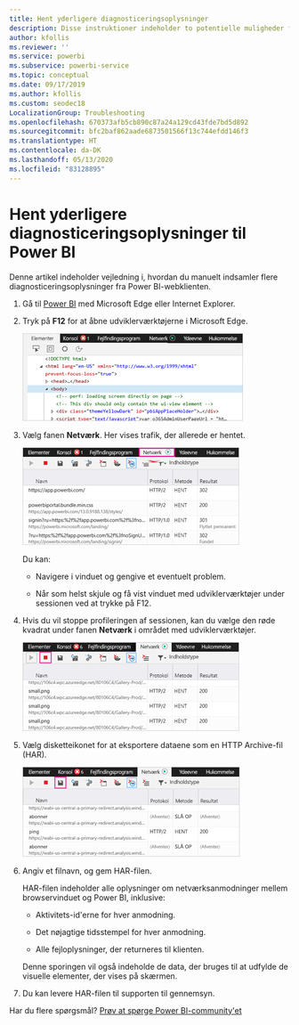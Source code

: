 ```yaml
---
title: Hent yderligere diagnosticeringsoplysninger
description: Disse instruktioner indeholder to potentielle muligheder for manuelt at indsamle flere diagnosticeringsoplysninger fra Power BI-webklienten.
author: kfollis
ms.reviewer: ''
ms.service: powerbi
ms.subservice: powerbi-service
ms.topic: conceptual
ms.date: 09/17/2019
ms.author: kfollis
ms.custom: seodec18
LocalizationGroup: Troubleshooting
ms.openlocfilehash: 670373afb5cb890c87a24a129cd43fde7bd5d892
ms.sourcegitcommit: bfc2baf862aade6873501566f13c744efdd146f3
ms.translationtype: HT
ms.contentlocale: da-DK
ms.lasthandoff: 05/13/2020
ms.locfileid: "83128895"
---
```

# <a name="capture-additional-diagnostic-information-for-power-bi"></a>Hent yderligere diagnosticeringsoplysninger til Power BI

Denne artikel indeholder vejledning i, hvordan du manuelt indsamler flere diagnosticeringsoplysninger fra Power BI-webklienten.

1. Gå til [Power BI](https://app.powerbi.com) med Microsoft Edge eller Internet Explorer.

1. Tryk på **F12** for at åbne udviklerværktøjerne i Microsoft Edge.

   ![Skærmbillede af fanen Elementer i udviklerværktøjerne i Microsoft Edge.](media/service-admin-capturing-additional-diagnostic-information-for-power-bi/edge-developer-tools.png)

1. Vælg fanen **Netværk**. Her vises trafik, der allerede er hentet.

   ![Skærmbillede af fanen Netværk i udviklerværktøjerne i Microsoft Edge.](media/service-admin-capturing-additional-diagnostic-information-for-power-bi/edge-network-tab.png)

    Du kan:

    * Navigere i vinduet og gengive et eventuelt problem.

    * Når som helst skjule og få vist vinduet med udviklerværktøjer under sessionen ved at trykke på F12.

1. Hvis du vil stoppe profileringen af sessionen, kan du vælge den røde kvadrat under fanen **Netværk** i området med udviklerværktøjer.

   ![Skærmbillede af fanen Netværk i udviklerværktøjer i Microsoft Edge med stopknappen fremhævet.](media/service-admin-capturing-additional-diagnostic-information-for-power-bi/edge-network-tab-stop.png)

1. Vælg disketteikonet for at eksportere dataene som en HTTP Archive-fil (HAR).

   ![Skærmbillede af fanen Netværk i udviklerværktøjer i Microsoft Edge med disketteikonet fremhævet.](media/service-admin-capturing-additional-diagnostic-information-for-power-bi/edge-network-tab-save.png)

1. Angiv et filnavn, og gem HAR-filen.

    HAR-filen indeholder alle oplysninger om netværksanmodninger mellem browservinduet og Power BI, inklusive:

    * Aktivitets-id'erne for hver anmodning.

    * Det nøjagtige tidsstempel for hver anmodning.

    * Alle fejloplysninger, der returneres til klienten.

    Denne sporingen vil også indeholde de data, der bruges til at udfylde de visuelle elementer, der vises på skærmen.

1. Du kan levere HAR-filen til supporten til gennemsyn.

Har du flere spørgsmål? [Prøv at spørge Power BI-community'et](https://community.powerbi.com/)
